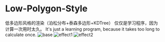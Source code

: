 # Low-Polygon-Style
低多边形风格的渲染（泊松分布+泰森多边形+KDTree）
仅仅是学习程序，因为计算一次用时太久。
It's just a learning program, because it takes too long to calculate once.
![base](https://img-blog.csdnimg.cn/20190506104553628.png)
![effect1](https://img-blog.csdnimg.cn/20190506104909465.png)
![effect2](https://img-blog.csdnimg.cn/2019050610502970.png)

